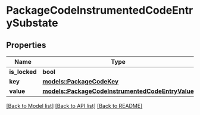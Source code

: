 # PackageCodeInstrumentedCodeEntrySubstate

## Properties

Name | Type | Description | Notes
------------ | ------------- | ------------- | -------------
**is_locked** | **bool** |  | 
**key** | [**models::PackageCodeKey**](PackageCodeKey.md) |  | 
**value** | [**models::PackageCodeInstrumentedCodeEntryValue**](PackageCodeInstrumentedCodeEntryValue.md) |  | 

[[Back to Model list]](../README.md#documentation-for-models) [[Back to API list]](../README.md#documentation-for-api-endpoints) [[Back to README]](../README.md)


